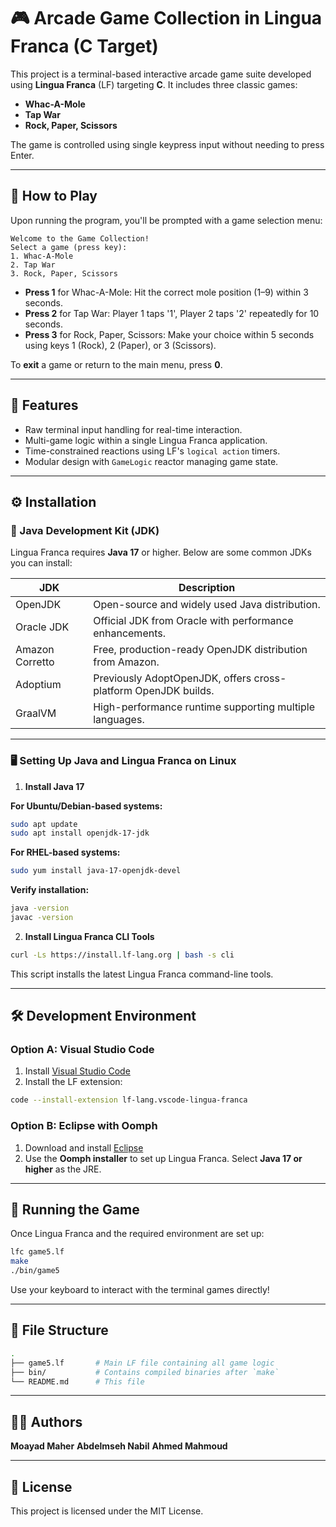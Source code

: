 # 🎮 Arcade Game Collection in Lingua Franca (C Target)

This project is a terminal-based interactive arcade game suite developed using **Lingua Franca** (LF) targeting **C**. It includes three classic games:

- **Whac-A-Mole**
- **Tap War**
- **Rock, Paper, Scissors**

The game is controlled using single keypress input without needing to press Enter.

---

## 🚀 How to Play

Upon running the program, you'll be prompted with a game selection menu:

```
Welcome to the Game Collection!
Select a game (press key):
1. Whac-A-Mole
2. Tap War
3. Rock, Paper, Scissors
```

- **Press 1** for Whac-A-Mole: Hit the correct mole position (1–9) within 3 seconds.
- **Press 2** for Tap War: Player 1 taps '1', Player 2 taps '2' repeatedly for 10 seconds.
- **Press 3** for Rock, Paper, Scissors: Make your choice within 5 seconds using keys 1 (Rock), 2 (Paper), or 3 (Scissors).

To **exit** a game or return to the main menu, press **0**.

---

## 🧠 Features

- Raw terminal input handling for real-time interaction.
- Multi-game logic within a single Lingua Franca application.
- Time-constrained reactions using LF's `logical action` timers.
- Modular design with `GameLogic` reactor managing game state.

---

## ⚙️ Installation

### 🧩 Java Development Kit (JDK)

Lingua Franca requires **Java 17** or higher. Below are some common JDKs you can install:

| JDK         | Description                                                                 |
|-------------|-----------------------------------------------------------------------------|
| OpenJDK     | Open-source and widely used Java distribution.                              |
| Oracle JDK  | Official JDK from Oracle with performance enhancements.                     |
| Amazon Corretto | Free, production-ready OpenJDK distribution from Amazon.             |
| Adoptium    | Previously AdoptOpenJDK, offers cross-platform OpenJDK builds.              |
| GraalVM     | High-performance runtime supporting multiple languages.                     |

---

### 🖥️ Setting Up Java and Lingua Franca on Linux

1. **Install Java 17**

**For Ubuntu/Debian-based systems:**

```bash
sudo apt update
sudo apt install openjdk-17-jdk
```

**For RHEL-based systems:**

```bash
sudo yum install java-17-openjdk-devel
```

**Verify installation:**

```bash
java -version
javac -version
```

2. **Install Lingua Franca CLI Tools**

```bash
curl -Ls https://install.lf-lang.org | bash -s cli
```

This script installs the latest Lingua Franca command-line tools.

---

## 🛠️ Development Environment

### Option A: Visual Studio Code

1. Install [Visual Studio Code](https://code.visualstudio.com/)
2. Install the LF extension:

```bash
code --install-extension lf-lang.vscode-lingua-franca
```

### Option B: Eclipse with Oomph

1. Download and install [Eclipse](https://www.eclipse.org/downloads/)
2. Use the **Oomph installer** to set up Lingua Franca. Select **Java 17 or higher** as the JRE.

---

## 🧪 Running the Game

Once Lingua Franca and the required environment are set up:

```bash
lfc game5.lf
make
./bin/game5
```

Use your keyboard to interact with the terminal games directly!

---

## 📁 File Structure

```bash
.
├── game5.lf       # Main LF file containing all game logic
├── bin/           # Contains compiled binaries after `make`
└── README.md      # This file
```

---

## 🧑‍💻 Authors

**Moayad Maher** 
**Abdelmseh Nabil** 
**Ahmed Mahmoud** 


---

## 📜 License

This project is licensed under the MIT License.
